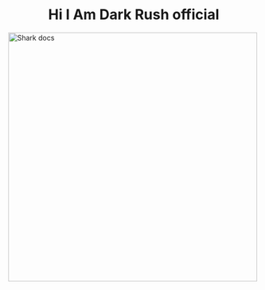 <h1 align="center">Hi I Am Dark Rush official</h1> 
<img alt="Shark docs" height="500" src="https://i.imgur.com/fjI1fbR.jpg">
